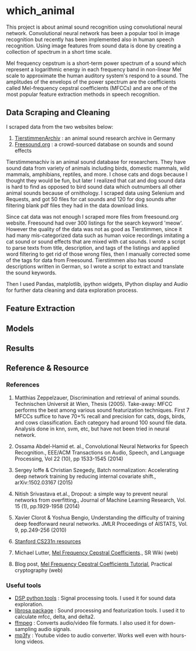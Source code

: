 # which_animal

This project is about animal sound recognition using convolutional neural network. Convolutional neural network has been a popular tool in image recognition but recently has been implemented also in human speech recognition. Using image features from sound data is done by creating a collection of spectrum in a short time scale.

 Mel frequency cepstrum is a short-term power spectrum of a sound which represent a logarithmic energy in each frequency band in non-linear Mel scale to approximate the human auditory system's respond to a sound. The amplitudes of the envelops of the power spectrum are the coefficients called Mel-frequency cepstral coefficients (MFCCs) and are one of the most popular feature extraction methods in speech recognition.

## Data Scraping and Cleaning
I scraped data from the two websites below:
1. [TierstimmenArchiv](http://www.tierstimmenarchiv.de/webinterface/contents/treebrowser.php) : an animal sound research archive in Germany
2. [Freesound.org](https://www.freesound.org) : a crowd-sourced database on sounds and sound effects

Tierstimmenachiv is an animal sound database for researchers. They have sound data from variety of animals including birds, domestic mammals, wild mammals, amphibians, reptiles, and more. I chose cats and dogs because I thought they would be fun, but later I realized that cat and dog sound data is hard to find as opposed to bird sound data which outnumbers all other animal sounds because of ornithology.  I scraped data using Selenium and Requests, and got 50 files for cat sounds and 120 for dog sounds after filtering blank pdf files they had in the data download links.   

Since cat data was not enough I scraped more files from freesound.org website. Freesound had over 300 listings for the search keyword 'meow'. However the quality of the data was not as good as Tierstimmen, since it had many mis-categorized data such as human voice recordings imitating a cat sound or sound effects that are mixed with cat sounds. I wrote a script to parse texts from title, description, and tags of the listings and applied word filtering to get rid of those wrong files, then I manually corrected some of the tags for data from Freesound. Tierstimmen also has sound descriptions written in German, so I wrote a script to extract and translate the sound keywords.

Then I used Pandas, matplotlib, ipython widgets, IPython display and Audio for further data cleaning and data exploration process.

## Feature Extraction

## Models

## Results

## Reference & Resource

### References
1. Matthias Zeppelzauer, Discrimination and retrieval of animal sounds. Technischen Universit ̈at Wien, Thesis (2005).
Take-away: MFCC performs the best among various sound featurization techniques. First 7 MFCCs suffice to have 70+% recall and precision for cats, dogs, birds, and cows classification. Each category had around 100 sound file data. Analysis done in knn, svm, etc, but have not  been tried in neural network.  

2. Ossama Abdel-Hamid et. al., Convolutional Neural Networks for Speech Recognition., EEE/ACM Transactions on Audio, Speech, and Language Processing, Vol 22 (10), pp 1533-1545 (2014)

3. Sergey Ioffe & Christian Szegedy, Batch normalization: Accelerating deep network training by reducing internal covariate shift., arXiv:1502.03167 (2015)

4. Nitish Srivastava et.al., Dropout: a simple way to prevent neural networks from overfitting., Journal of Machine Learning Research, Vol. 15 (1), pp.1929-1958 (2014)

5. Xavier Clorot & Yoshua Bengio, Understanding the difficulty of training deep feedforward neural networks. JMLR Proceedings of AISTATS, Vol. 9, pp.249-256 (2010)

6. [Stanford CS231n resources](http://cs231n.github.io/)

7. Michael Lutter, [Mel Frequency Cepstral Coefficients](http://recognize-speech.com/feature-extraction/mfcc#)., SR Wiki  (web)
8. Blog post, [Mel Frequency Cepstral Coefficients Tutorial](http://practicalcryptography.com/miscellaneous/machine-learning/guide-mel-frequency-cepstral-coefficients-mfccs/), Practical cryptography (web)

### Useful tools
- [DSP python tools](https://github.com/AllenDowney/ThinkDSP) : Signal processing tools. I used it for sound data exploration.
- [librosa package](https://github.com/librosa/librosa) : Sound processing and featurization tools. I used it to calculate mfcc, delta, and delta2.
- [ffmpeg](https://ffmpeg.org/) : Converts audio/video file formats. I also used it for down-sampling audio signals.
- [mp3fy](www.mp3fy.com) : Youtube video to audio converter. Works well even with hours-long videos.  
